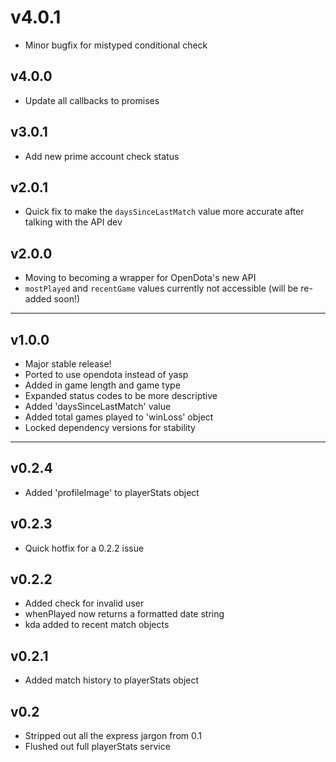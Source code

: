 # v4.0.1

- Minor bugfix for mistyped conditional check

## v4.0.0

- Update all callbacks to promises

## v3.0.1

- Add new prime account check status

## v2.0.1

- Quick fix to make the `daysSinceLastMatch` value more accurate after talking with the API dev

## v2.0.0

- Moving to becoming a wrapper for OpenDota's new API
- `mostPlayed` and `recentGame` values currently not accessible (will be re-added soon!)

-----

## v1.0.0

- Major stable release!
- Ported to use opendota instead of yasp
- Added in game length and game type
- Expanded status codes to be more descriptive
- Added 'daysSinceLastMatch' value
- Added total games played to 'winLoss' object
- Locked dependency versions for stability

-----

## v0.2.4

- Added 'profileImage' to playerStats object

## v0.2.3

- Quick hotfix for a 0.2.2 issue

## v0.2.2

- Added check for invalid user
- whenPlayed now returns a formatted date string
- kda added to recent match objects

## v0.2.1

- Added match history to playerStats object

## v0.2

- Stripped out all the express jargon from 0.1
- Flushed out full playerStats service